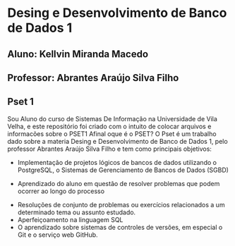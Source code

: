 # Desing e Desenvolvimento de Banco de Dados 1 
##  Aluno: Kellvin Miranda Macedo
##  Professor: Abrantes Araújo Silva Filho 
##  Pset 1  
Sou Aluno do curso de Sistemas De Informação na Universidade de Vila Velha, e este repositório foi criado com o intuito de colocar arquivos e informacões sobre o PSET1
Afinal oque é o PSET?
O Pset é um trabalho dado sobre a materia Desing e Desenvolvimento de Banco de Dados 1, pelo professor Abrantes Araújo Silva Filho e tem como principais objetivos:
+ Implementação de projetos lógicos de bancos de dados utilizando o PostgreSQL, o Sistemas de Gerenciamento de Bancos de Dados (SGBD)
* Aprendizado do aluno em questão de resolver problemas que podem ocorrer ao longo do processo 
- Resoluções de conjunto de problemas ou exercícios relacionados a um determinado tema ou assunto estudado.
- Aperfeiçoamento na linguagem SQL 
- O aprendizado sobre sistemas de controles de versões, em especial o Git e o serviço web GitHub.

